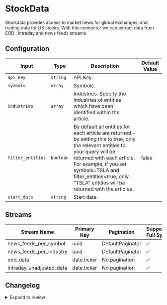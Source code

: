 # StockData
Stockdata provides access to market news for global exchanges, and trading data for US stocks.
With this connector we can extract data from EOD , Intraday and news feeds streams

## Configuration

| Input | Type | Description | Default Value |
|-------|------|-------------|---------------|
| `api_key` | `string` | API Key.  |  |
| `symbols` | `array` | Symbols.  |  |
| `industries` | `array` | Industries. Specify the industries of entities which have been identified within the article. |  |
| `filter_entities` | `boolean` | By default all entities for each article are returned - by setting this to true, only the relevant entities to your query will be returned with each article. For example, if you set symbols=TSLA and filter_entities=true, only "TSLA" entities will be returned with the articles.  | false |
| `start_date` | `string` | Start date.  |  |

## Streams
| Stream Name | Primary Key | Pagination | Supports Full Sync | Supports Incremental |
|-------------|-------------|------------|---------------------|----------------------|
| news_feeds_per_symbol | uuid | DefaultPaginator | ✅ |  ✅  |
| news_feeds_per_industry | uuid | DefaultPaginator | ✅ |  ✅  |
| eod_data | date.ticker | No pagination | ✅ |  ✅  |
| intraday_unadjusted_data | date.ticker | No pagination | ✅ |  ✅  |


## Changelog

<details>
  <summary>Expand to review</summary>

| Version          | Date              | Pull Request | Subject        |
|------------------|-------------------|--------------|----------------|
| 0.0.34 | 2025-09-17 | [66364](https://github.com/airbytehq/airbyte/pull/66364) | Update dependencies |
| 0.0.33 | 2025-09-09 | [66132](https://github.com/airbytehq/airbyte/pull/66132) | Update dependencies |
| 0.0.32 | 2025-08-24 | [65488](https://github.com/airbytehq/airbyte/pull/65488) | Update dependencies |
| 0.0.31 | 2025-08-16 | [65017](https://github.com/airbytehq/airbyte/pull/65017) | Update dependencies |
| 0.0.30 | 2025-08-02 | [64434](https://github.com/airbytehq/airbyte/pull/64434) | Update dependencies |
| 0.0.29 | 2025-07-26 | [63949](https://github.com/airbytehq/airbyte/pull/63949) | Update dependencies |
| 0.0.28 | 2025-07-19 | [63626](https://github.com/airbytehq/airbyte/pull/63626) | Update dependencies |
| 0.0.27 | 2025-07-12 | [63070](https://github.com/airbytehq/airbyte/pull/63070) | Update dependencies |
| 0.0.26 | 2025-07-05 | [62727](https://github.com/airbytehq/airbyte/pull/62727) | Update dependencies |
| 0.0.25 | 2025-06-28 | [62222](https://github.com/airbytehq/airbyte/pull/62222) | Update dependencies |
| 0.0.24 | 2025-06-21 | [61312](https://github.com/airbytehq/airbyte/pull/61312) | Update dependencies |
| 0.0.23 | 2025-05-25 | [60479](https://github.com/airbytehq/airbyte/pull/60479) | Update dependencies |
| 0.0.22 | 2025-05-10 | [60132](https://github.com/airbytehq/airbyte/pull/60132) | Update dependencies |
| 0.0.21 | 2025-05-04 | [59643](https://github.com/airbytehq/airbyte/pull/59643) | Update dependencies |
| 0.0.20 | 2025-04-27 | [59008](https://github.com/airbytehq/airbyte/pull/59008) | Update dependencies |
| 0.0.19 | 2025-04-19 | [58451](https://github.com/airbytehq/airbyte/pull/58451) | Update dependencies |
| 0.0.18 | 2025-04-12 | [57973](https://github.com/airbytehq/airbyte/pull/57973) | Update dependencies |
| 0.0.17 | 2025-04-05 | [57450](https://github.com/airbytehq/airbyte/pull/57450) | Update dependencies |
| 0.0.16 | 2025-03-29 | [56825](https://github.com/airbytehq/airbyte/pull/56825) | Update dependencies |
| 0.0.15 | 2025-03-22 | [56278](https://github.com/airbytehq/airbyte/pull/56278) | Update dependencies |
| 0.0.14 | 2025-03-08 | [55572](https://github.com/airbytehq/airbyte/pull/55572) | Update dependencies |
| 0.0.13 | 2025-03-01 | [55091](https://github.com/airbytehq/airbyte/pull/55091) | Update dependencies |
| 0.0.12 | 2025-02-22 | [54525](https://github.com/airbytehq/airbyte/pull/54525) | Update dependencies |
| 0.0.11 | 2025-02-15 | [54095](https://github.com/airbytehq/airbyte/pull/54095) | Update dependencies |
| 0.0.10 | 2025-02-08 | [53523](https://github.com/airbytehq/airbyte/pull/53523) | Update dependencies |
| 0.0.9 | 2025-02-01 | [53043](https://github.com/airbytehq/airbyte/pull/53043) | Update dependencies |
| 0.0.8 | 2025-01-25 | [52409](https://github.com/airbytehq/airbyte/pull/52409) | Update dependencies |
| 0.0.7 | 2025-01-18 | [51978](https://github.com/airbytehq/airbyte/pull/51978) | Update dependencies |
| 0.0.6 | 2025-01-11 | [51447](https://github.com/airbytehq/airbyte/pull/51447) | Update dependencies |
| 0.0.5 | 2024-12-28 | [50789](https://github.com/airbytehq/airbyte/pull/50789) | Update dependencies |
| 0.0.4 | 2024-12-21 | [50357](https://github.com/airbytehq/airbyte/pull/50357) | Update dependencies |
| 0.0.3 | 2024-12-14 | [49745](https://github.com/airbytehq/airbyte/pull/49745) | Update dependencies |
| 0.0.2 | 2024-12-12 | [49442](https://github.com/airbytehq/airbyte/pull/49442) | Update dependencies |
| 0.0.1 | 2024-11-08 | | Initial release by [@ombhardwajj](https://github.com/ombhardwajj) via Connector Builder |

</details>
